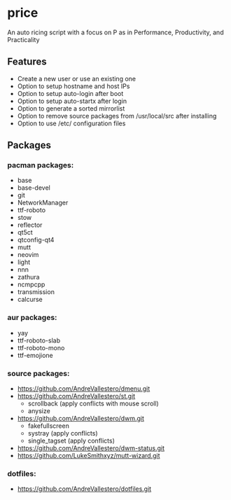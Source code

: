 # price
An auto ricing script with a focus on P as in Performance, Productivity, and Practicality



## Features
* Create a new user or use an existing one
* Option to setup hostname and host IPs
* Option to setup auto-login after boot
* Option to setup auto-startx after login
* Option to generate a sorted mirrorlist
* Option to remove source packages from /usr/local/src after installing
* Option to use /etc/ configuration files

## Packages
### pacman packages:
* base
* base-devel
* git
* NetworkManager
* ttf-roboto
* stow
* reflector
* qt5ct
* qtconfig-qt4
* mutt
* neovim
* light
* nnn
* zathura
* ncmpcpp
* transmission
* calcurse

### aur packages:
* yay
* ttf-roboto-slab
* ttf-roboto-mono
* ttf-emojione

### source packages:
* https://github.com/AndreVallestero/dmenu.git
* https://github.com/AndreVallestero/st.git
    * scrollback (apply conflicts with mouse scroll)
    * anysize
* https://github.com/AndreVallestero/dwm.git
    * fakefullscreen
    * systray (apply conflicts)
    * single_tagset (apply conflicts)
* https://github.com/AndreVallestero/dwm-status.git
* https://github.com/LukeSmithxyz/mutt-wizard.git

### dotfiles:
* https://github.com/AndreVallestero/dotfiles.git
